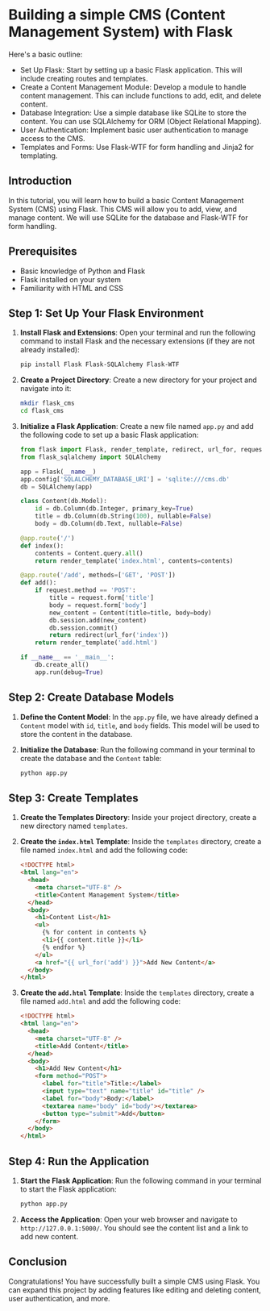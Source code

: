 # Building a simple CMS (Content Management System) with Flask

Here's a basic outline:

- Set Up Flask: Start by setting up a basic Flask application. This will include creating routes and templates.
- Create a Content Management Module: Develop a module to handle content management. This can include functions to add, edit, and delete content.
- Database Integration: Use a simple database like SQLite to store the content. You can use SQLAlchemy for ORM (Object Relational Mapping).
- User Authentication: Implement basic user authentication to manage access to the CMS.
- Templates and Forms: Use Flask-WTF for form handling and Jinja2 for templating.

## Introduction

In this tutorial, you will learn how to build a basic Content Management System (CMS) using Flask. This CMS will allow you to add, view, and manage content. We will use SQLite for the database and Flask-WTF for form handling.

## Prerequisites

- Basic knowledge of Python and Flask
- Flask installed on your system
- Familiarity with HTML and CSS

## Step 1: Set Up Your Flask Environment

1. **Install Flask and Extensions**:
   Open your terminal and run the following command to install Flask and the necessary extensions (if they are not already installed):

   ```bash
   pip install Flask Flask-SQLAlchemy Flask-WTF
   ```

2. **Create a Project Directory**:
   Create a new directory for your project and navigate into it:

   ```bash
   mkdir flask_cms
   cd flask_cms
   ```

3. **Initialize a Flask Application**:
   Create a new file named `app.py` and add the following code to set up a basic Flask application:

   ```python
   from flask import Flask, render_template, redirect, url_for, request
   from flask_sqlalchemy import SQLAlchemy

   app = Flask(__name__)
   app.config['SQLALCHEMY_DATABASE_URI'] = 'sqlite:///cms.db'
   db = SQLAlchemy(app)

   class Content(db.Model):
       id = db.Column(db.Integer, primary_key=True)
       title = db.Column(db.String(100), nullable=False)
       body = db.Column(db.Text, nullable=False)

   @app.route('/')
   def index():
       contents = Content.query.all()
       return render_template('index.html', contents=contents)

   @app.route('/add', methods=['GET', 'POST'])
   def add():
       if request.method == 'POST':
           title = request.form['title']
           body = request.form['body']
           new_content = Content(title=title, body=body)
           db.session.add(new_content)
           db.session.commit()
           return redirect(url_for('index'))
       return render_template('add.html')

   if __name__ == '__main__':
       db.create_all()
       app.run(debug=True)
   ```

## Step 2: Create Database Models

1. **Define the Content Model**:
   In the `app.py` file, we have already defined a `Content` model with `id`, `title`, and `body` fields. This model will be used to store the content in the database.

2. **Initialize the Database**:
   Run the following command in your terminal to create the database and the `Content` table:
   ```bash
   python app.py
   ```

## Step 3: Create Templates

1. **Create the Templates Directory**:
   Inside your project directory, create a new directory named `templates`.

2. **Create the `index.html` Template**:
   Inside the `templates` directory, create a file named `index.html` and add the following code:

   ```html
   <!DOCTYPE html>
   <html lang="en">
     <head>
       <meta charset="UTF-8" />
       <title>Content Management System</title>
     </head>
     <body>
       <h1>Content List</h1>
       <ul>
         {% for content in contents %}
         <li>{{ content.title }}</li>
         {% endfor %}
       </ul>
       <a href="{{ url_for('add') }}">Add New Content</a>
     </body>
   </html>
   ```

3. **Create the `add.html` Template**:
   Inside the `templates` directory, create a file named `add.html` and add the following code:
   ```html
   <!DOCTYPE html>
   <html lang="en">
     <head>
       <meta charset="UTF-8" />
       <title>Add Content</title>
     </head>
     <body>
       <h1>Add New Content</h1>
       <form method="POST">
         <label for="title">Title:</label>
         <input type="text" name="title" id="title" />
         <label for="body">Body:</label>
         <textarea name="body" id="body"></textarea>
         <button type="submit">Add</button>
       </form>
     </body>
   </html>
   ```

## Step 4: Run the Application

1. **Start the Flask Application**:
   Run the following command in your terminal to start the Flask application:

   ```bash
   python app.py
   ```

2. **Access the Application**:
   Open your web browser and navigate to `http://127.0.0.1:5000/`. You should see the content list and a link to add new content.

## Conclusion

Congratulations! You have successfully built a simple CMS using Flask. You can expand this project by adding features like editing and deleting content, user authentication, and more.
